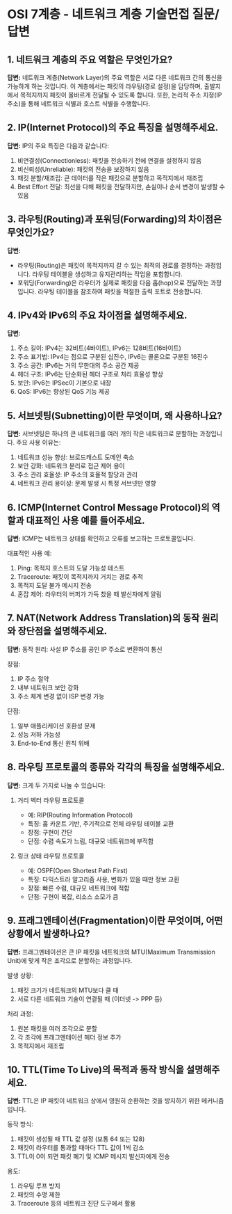 # OSI 7계층 - 네트워크 계층 기술면접 질문/답변

## 1. 네트워크 계층의 주요 역할은 무엇인가요?

**답변:** 네트워크 계층(Network Layer)의 주요 역할은 서로 다른 네트워크 간의 통신을 가능하게 하는 것입니다. 이 계층에서는 패킷의 라우팅(경로 설정)을 담당하며, 출발지에서 목적지까지 패킷이 올바르게 전달될 수 있도록 합니다. 또한, 논리적 주소 지정(IP 주소)을 통해 네트워크 식별과 호스트 식별을 수행합니다.

## 2. IP(Internet Protocol)의 주요 특징을 설명해주세요.

**답변:** IP의 주요 특징은 다음과 같습니다:
1. 비연결성(Connectionless): 패킷을 전송하기 전에 연결을 설정하지 않음
2. 비신뢰성(Unreliable): 패킷의 전송을 보장하지 않음
3. 패킷 분할/재조립: 큰 데이터를 작은 패킷으로 분할하고 목적지에서 재조립
4. Best Effort 전달: 최선을 다해 패킷을 전달하지만, 손실이나 순서 변경이 발생할 수 있음

## 3. 라우팅(Routing)과 포워딩(Forwarding)의 차이점은 무엇인가요?

**답변:** 
- 라우팅(Routing)은 패킷이 목적지까지 갈 수 있는 최적의 경로를 결정하는 과정입니다. 라우팅 테이블을 생성하고 유지관리하는 작업을 포함합니다.
- 포워딩(Forwarding)은 라우터가 실제로 패킷을 다음 홉(hop)으로 전달하는 과정입니다. 라우팅 테이블을 참조하여 패킷을 적절한 출력 포트로 전송합니다.

## 4. IPv4와 IPv6의 주요 차이점을 설명해주세요.

**답변:**
1. 주소 길이: IPv4는 32비트(4바이트), IPv6는 128비트(16바이트)
2. 주소 표기법: IPv4는 점으로 구분된 십진수, IPv6는 콜론으로 구분된 16진수
3. 주소 공간: IPv6는 거의 무한대의 주소 공간 제공
4. 헤더 구조: IPv6는 단순화된 헤더 구조로 처리 효율성 향상
5. 보안: IPv6는 IPSec이 기본으로 내장
6. QoS: IPv6는 향상된 QoS 기능 제공

## 5. 서브넷팅(Subnetting)이란 무엇이며, 왜 사용하나요?

**답변:** 서브넷팅은 하나의 큰 네트워크를 여러 개의 작은 네트워크로 분할하는 과정입니다. 주요 사용 이유는:
1. 네트워크 성능 향상: 브로드캐스트 도메인 축소
2. 보안 강화: 네트워크 분리로 접근 제어 용이
3. 주소 관리 효율성: IP 주소의 효율적 할당과 관리
4. 네트워크 관리 용이성: 문제 발생 시 특정 서브넷만 영향

## 6. ICMP(Internet Control Message Protocol)의 역할과 대표적인 사용 예를 들어주세요.

**답변:** ICMP는 네트워크 상태를 확인하고 오류를 보고하는 프로토콜입니다.

대표적인 사용 예:
1. Ping: 목적지 호스트의 도달 가능성 테스트
2. Traceroute: 패킷이 목적지까지 거치는 경로 추적
3. 목적지 도달 불가 메시지 전송
4. 혼잡 제어: 라우터의 버퍼가 가득 찼을 때 발신자에게 알림

## 7. NAT(Network Address Translation)의 동작 원리와 장단점을 설명해주세요.

**답변:** 
동작 원리: 사설 IP 주소를 공인 IP 주소로 변환하여 통신

장점:
1. IP 주소 절약
2. 내부 네트워크 보안 강화
3. 주소 체계 변경 없이 ISP 변경 가능

단점:
1. 일부 애플리케이션 호환성 문제
2. 성능 저하 가능성
3. End-to-End 통신 원칙 위배

## 8. 라우팅 프로토콜의 종류와 각각의 특징을 설명해주세요.

**답변:** 크게 두 가지로 나눌 수 있습니다:

1. 거리 벡터 라우팅 프로토콜
   - 예: RIP(Routing Information Protocol)
   - 특징: 홉 카운트 기반, 주기적으로 전체 라우팅 테이블 교환
   - 장점: 구현이 간단
   - 단점: 수렴 속도가 느림, 대규모 네트워크에 부적합

2. 링크 상태 라우팅 프로토콜
   - 예: OSPF(Open Shortest Path First)
   - 특징: 다익스트라 알고리즘 사용, 변화가 있을 때만 정보 교환
   - 장점: 빠른 수렴, 대규모 네트워크에 적합
   - 단점: 구현이 복잡, 리소스 소모가 큼

## 9. 프래그멘테이션(Fragmentation)이란 무엇이며, 어떤 상황에서 발생하나요?

**답변:** 프래그멘테이션은 큰 IP 패킷을 네트워크의 MTU(Maximum Transmission Unit)에 맞게 작은 조각으로 분할하는 과정입니다.

발생 상황:
1. 패킷 크기가 네트워크의 MTU보다 클 때
2. 서로 다른 네트워크 기술이 연결될 때 (이더넷 -> PPP 등)

처리 과정:
1. 원본 패킷을 여러 조각으로 분할
2. 각 조각에 프래그멘테이션 헤더 정보 추가
3. 목적지에서 재조립

## 10. TTL(Time To Live)의 목적과 동작 방식을 설명해주세요.

**답변:** TTL은 IP 패킷이 네트워크 상에서 영원히 순환하는 것을 방지하기 위한 메커니즘입니다.

동작 방식:
1. 패킷이 생성될 때 TTL 값 설정 (보통 64 또는 128)
2. 패킷이 라우터를 통과할 때마다 TTL 값이 1씩 감소
3. TTL이 0이 되면 패킷 폐기 및 ICMP 메시지 발신자에게 전송

용도:
1. 라우팅 루프 방지
2. 패킷의 수명 제한
3. Traceroute 등의 네트워크 진단 도구에서 활용
